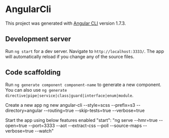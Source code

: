 # AngularCli

This project was generated with [Angular CLI](https://github.com/angular/angular-cli) version 1.7.3.

## Development server

Run `ng start` for a dev server. Navigate to `http://localhost:3333/`. The app will automatically reload if you change any of the source files.

## Code scaffolding

Run `ng generate component component-name` to generate a new component. You can also use `ng generate directive|pipe|service|class|guard|interface|enum|module`.

Create a new app 
 ng new angular-cli --style=scss --prefix=s3 --directory=angular --routing=true --skip-tests=true --verbose=true

Start the app using below features enabled
  "start": "ng serve --hmr=true --open=true --port=3333 --aot --extract-css --poll --source-maps --verbose=true --watch"
